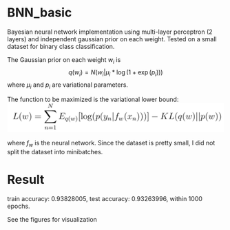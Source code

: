 <script type="text/javascript" async
  src="https://cdn.mathjax.org/mathjax/latest/MathJax.js?config=TeX-MML-AM_CHTML">
</script>

# BNN_basic
Bayesian neural network implementation using multi-layer perceptron (2 layers) and independent gaussian prior on each weight. Tested on a small dataset for binary class classification. 

The Gaussian prior on each weight $w_i$ is $$q(w_i) = N(w_i|\mu_i*\log(1+\exp(p_i)))$$ where $\mu_i$ and $p_i$ are variational parameters.

The function to be maximized is the variational lower bound:
![var_low_bound](https://github.com/HoAdrian/BNN_basic/blob/main/images/var_low_bd.png)
<!-- $$ L(w) = \sum_{n=1}^N E_{q(w)}\[\log(p(y_n|f_w(x_n)))\] - KL(q(w)||p(w))$$ -->
where $f_w$ is the neural network. Since the dataset is pretty small, I did not split the dataset into minibatches. 



# Result
train accuracy:  0.93828005, 
test accuracy:  0.93263996, 
within 1000 epochs. 

See the figures for visualization
